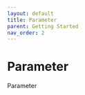 ```yaml
---
layout: default
title: Parameter
parent: Getting Started
nav_order: 2
---
```

# Parameter

Parameter

